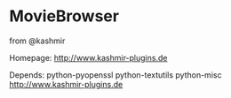 # MovieBrowser

from @kashmir

Homepage: http://www.kashmir-plugins.de

Depends: python-pyopenssl python-textutils python-misc
http://www.kashmir-plugins.de